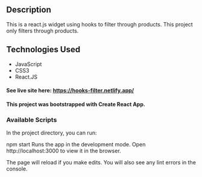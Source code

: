 ## Description
This is a react.js widget using hooks to filter through products. This project only filters through products.

## Technologies Used
* JavaScript
* CSS3
* React.JS

#### See live site here: https://hooks-filter.netlify.app/

#### This project was bootstrapped with Create React App.

### Available Scripts
In the project directory, you can run:

npm start
Runs the app in the development mode.
Open http://localhost:3000 to view it in the browser.

The page will reload if you make edits.
You will also see any lint errors in the console.

